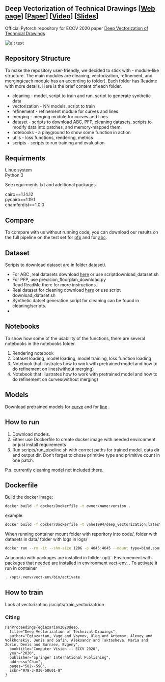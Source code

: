 ## Deep Vectorization of Technical Drawings [[Web page](http://adase.group/3ddl/projects/vectorization/)] [[Paper](https://arxiv.org/abs/2003.05471)] [[Video](https://www.youtube.com/watch?v=lnQNzHJOLvE)] [[Slides](https://drive.google.com/file/d/1ZrykQeA2PE4_8yf1JwuEBk9sS4OP8KeM/view?usp=sharing)]
Official Pytorch repository for ECCV 2020 paper [Deep Vectorization of Technical Drawings](https://link.springer.com/chapter/10.1007/978-3-030-58601-0_35)

![alt text](https://drive.google.com/uc?export=view&id=191r0QAaNhOUIaHPOlPWH5H4Jg7qxCMRA)

## Repository Structure

To make the repository user-friendly, we decided to stick with - module-like structure.
The main modules are cleaning, vectorization, refinement, and merging(each module has an according to folder).
Each folder has Readme with more details. Here is the brief content of each folder.

* cleaning - model, script to train and run, script to generate synthetic data 
* vectorization - NN models, script to train
* refinement - refinement module for curves and lines
* merging - merging module for curves and lines
* dataset - scripts to download ABC, PFP, cleaning datasets, scripts to modify data into patches, and memory-mapped them.
* notebooks - a playground to show some function in action
* utils - loss functions, rendering, metrics
* scripts - scripts to run training and evaluation

## Requirments
Linux system  
Python 3

See requirments.txt and additional packages

cairo==1.14.12  
pycairo==1.19.1  
chamferdist==1.0.0


## Compare 

To compare with us without running code, you can download our results on the full pipeline on the test set
for [pfp](https://drive.google.com/file/d/1FGm-JQsvOa5sbi_f_-MMl1XC5Z8JGe0F/view?usp=sharing) and for 
[abc](https://drive.google.com/file/d/1lR5lea3sY4Bhp9QL4MmmPs0kqZ5voPGu/view?usp=sharing).


## Dataset
Scripts to download dataset are in folder dataset/.
* For ABC ,real datasets download [here](https://drive.google.com/file/d/1hET43eM2cfwfqI7g1VsusU1wNpvc2VHl/view?usp=sharing) or use scriptdownload_dataset.sh
* For PFP, use precision_floorplan_download.py  
Read ReadMe there for more instructions.
* Real dataset for cleaning download [here](https://drive.google.com/file/d/1dgJLgtPvk9SK9rOCnw-WQRBG6OsMUEH3/view?usp=sharing) or use script download_dataset.sh
* Synthetic datset  generation script for cleaning can be found in cleaning/scripts.
* 
## Notebooks 

To show how some of the usability of the functions, there are several notebooks in the notebooks folder.
1) Rendering notebook
2) Dataset loading, model loading, model training, loss function loading
3) Notebook that illustrates  how to work with pretrained model and how to do refinement on lines(without merging) 
4) Notebook that illustrates how to work with pretrained model and how to do refinement on curves(without merging)

## Models

Download pretrained models for [curve](https://drive.google.com/file/d/18jN37pMvEg9S05sLdAznQC5UZDsLz-za/view?usp=sharing)
and for [line](https://drive.google.com/file/d/1Zf085V3783zbrLuTXZxizc7utszI9BZR/view?usp=sharing) .

## How to run
1. Download models.
2. Either use Dockerfile to create docker image with needed environment or just install requirements
3. Run scripts/run_pipeline.sh with correct paths for trained model, data dir and output dir. Don't forget to chose primitive type and primitive count in one patch.

P.s. currently cleaning model not included there.
   
## Dockerfile 

Build the docker image:

```bash
docker build -f docker/Dockerfile -t owner/name:version .
```
example:
```bash
docker build -f docker/Dockerfile -t vahe1994/deep_vectorization:latest .
```


When running container mount folder with reporitory into code/, folder with datasets in data/ folder with logs in logs/
```bash
docker run --rm -it --shm-size 128G -p 4045:4045 --mount type=bind,source=/home/code,target=/code --mount type=bind,source=/home/data,target=/data --mount type=bind,source=/home/logs,target=/logs  --name=container_name owner/name:version /bin/bash
```

Anaconda with packages are installed in follder opt/ . Environement with packages that needed are installed in environment vect-env.
. To activate it run in container
```bash
. /opt/.venv/vect-env/bin/activate
```

## How to train
Look at vectorization /srcipts/train_vectorizatrion 

### Citing
```
@InProceedings{egiazarian2020deep,
  title="Deep Vectorization of Technical Drawings",
  author="Egiazarian, Vage and Voynov, Oleg and Artemov, Alexey and Volkhonskiy, Denis and Safin, Aleksandr and Taktasheva, Maria and Zorin, Denis and Burnaev, Evgeny",
  booktitle="Computer Vision -- ECCV 2020",
  year="2020",
  publisher="Springer International Publishing",
  address="Cham",
  pages="582--598",
  isbn="978-3-030-58601-0"
}
```
